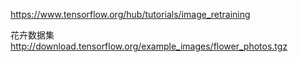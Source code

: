 https://www.tensorflow.org/hub/tutorials/image_retraining

花卉数据集
http://download.tensorflow.org/example_images/flower_photos.tgz